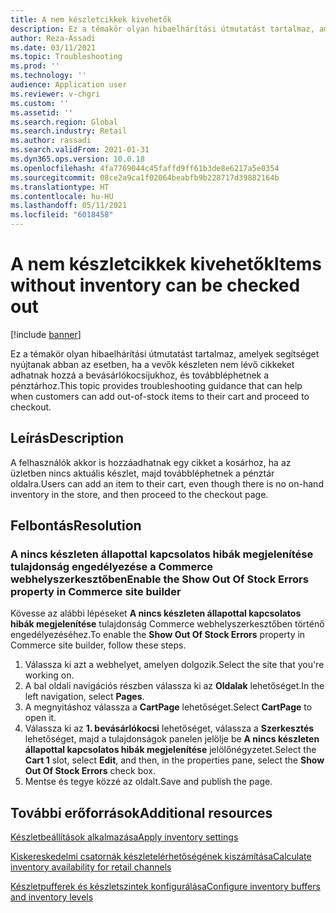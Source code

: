 ```yaml
---
title: A nem készletcikkek kivehetők
description: Ez a témakör olyan hibaelhárítási útmutatást tartalmaz, amelyek segítséget nyújtanak abban az esetben, ha a vevők készleten nem lévő cikkeket adhatnak hozzá a bevásárlókocsijukhoz, és továbbléphetnek a pénztárhoz.
author: Reza-Assadi
ms.date: 03/11/2021
ms.topic: Troubleshooting
ms.prod: ''
ms.technology: ''
audience: Application user
ms.reviewer: v-chgri
ms.custom: ''
ms.assetid: ''
ms.search.region: Global
ms.search.industry: Retail
ms.author: rassadi
ms.search.validFrom: 2021-01-31
ms.dyn365.ops.version: 10.0.18
ms.openlocfilehash: 4fa7769044c45faffd9ff61b3de8e6217a5e0354
ms.sourcegitcommit: 08ce2a9ca1f02064beabfb9b228717d39882164b
ms.translationtype: HT
ms.contentlocale: hu-HU
ms.lasthandoff: 05/11/2021
ms.locfileid: "6018458"
---
```

# <a name="items-without-inventory-can-be-checked-out"></a><span data-ttu-id="b0382-103">A nem készletcikkek kivehetők</span><span class="sxs-lookup"><span data-stu-id="b0382-103">Items without inventory can be checked out</span></span>

[!include [banner](../../includes/banner.md)]

<span data-ttu-id="b0382-104">Ez a témakör olyan hibaelhárítási útmutatást tartalmaz, amelyek segítséget nyújtanak abban az esetben, ha a vevők készleten nem lévő cikkeket adhatnak hozzá a bevásárlókocsijukhoz, és továbbléphetnek a pénztárhoz.</span><span class="sxs-lookup"><span data-stu-id="b0382-104">This topic provides troubleshooting guidance that can help when customers can add out-of-stock items to their cart and proceed to checkout.</span></span>

## <a name="description"></a><span data-ttu-id="b0382-105">Leírás</span><span class="sxs-lookup"><span data-stu-id="b0382-105">Description</span></span>

<span data-ttu-id="b0382-106">A felhasználók akkor is hozzáadhatnak egy cikket a kosárhoz, ha az üzletben nincs aktuális készlet, majd továbbléphetnek a pénztár oldalra.</span><span class="sxs-lookup"><span data-stu-id="b0382-106">Users can add an item to their cart, even though there is no on-hand inventory in the store, and then proceed to the checkout page.</span></span>

## <a name="resolution"></a><span data-ttu-id="b0382-107">Felbontás</span><span class="sxs-lookup"><span data-stu-id="b0382-107">Resolution</span></span>

### <a name="enable-the-show-out-of-stock-errors-property-in-commerce-site-builder"></a><span data-ttu-id="b0382-108">A nincs készleten állapottal kapcsolatos hibák megjelenítése tulajdonság engedélyezése a Commerce webhelyszerkesztőben</span><span class="sxs-lookup"><span data-stu-id="b0382-108">Enable the Show Out Of Stock Errors property in Commerce site builder</span></span>

<span data-ttu-id="b0382-109">Kövesse az alábbi lépéseket **A nincs készleten állapottal kapcsolatos hibák megjelenítése** tulajdonság Commerce webhelyszerkesztőben történő engedélyezéséhez.</span><span class="sxs-lookup"><span data-stu-id="b0382-109">To enable the **Show Out Of Stock Errors** property in Commerce site builder, follow these steps.</span></span>

1. <span data-ttu-id="b0382-110">Válassza ki azt a webhelyet, amelyen dolgozik.</span><span class="sxs-lookup"><span data-stu-id="b0382-110">Select the site that you're working on.</span></span>
1. <span data-ttu-id="b0382-111">A bal oldali navigációs részben válassza ki az **Oldalak** lehetőséget.</span><span class="sxs-lookup"><span data-stu-id="b0382-111">In the left navigation, select **Pages**.</span></span>
1. <span data-ttu-id="b0382-112">A megnyitáshoz válassza a **CartPage** lehetőséget.</span><span class="sxs-lookup"><span data-stu-id="b0382-112">Select **CartPage** to open it.</span></span>
1. <span data-ttu-id="b0382-113">Válassza ki az **1. bevásárlókocsi** lehetőséget, válassza a **Szerkesztés** lehetőséget, majd a tulajdonságok panelen jelölje be **A nincs készleten állapottal kapcsolatos hibák megjelenítése** jelölőnégyzetet.</span><span class="sxs-lookup"><span data-stu-id="b0382-113">Select the **Cart 1** slot, select **Edit**, and then, in the properties pane, select the **Show Out Of Stock Errors** check box.</span></span>
1. <span data-ttu-id="b0382-114">Mentse és tegye közzé az oldalt.</span><span class="sxs-lookup"><span data-stu-id="b0382-114">Save and publish the page.</span></span>

## <a name="additional-resources"></a><span data-ttu-id="b0382-115">További erőforrások</span><span class="sxs-lookup"><span data-stu-id="b0382-115">Additional resources</span></span>

[<span data-ttu-id="b0382-116">Készletbeállítások alkalmazása</span><span class="sxs-lookup"><span data-stu-id="b0382-116">Apply inventory settings</span></span>](../inventory-settings.md)

[<span data-ttu-id="b0382-117">Kiskereskedelmi csatornák készletelérhetőségének kiszámítása</span><span class="sxs-lookup"><span data-stu-id="b0382-117">Calculate inventory availability for retail channels</span></span>](../calculated-inventory-retail-channels.md)

[<span data-ttu-id="b0382-118">Készletpufferek és készletszintek konfigurálása</span><span class="sxs-lookup"><span data-stu-id="b0382-118">Configure inventory buffers and inventory levels</span></span>](../inventory-buffers-levels.md)
